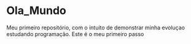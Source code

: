 # Ola_Mundo
 Meu primeiro repositório, com o intuito de demonstrar minha evoluçao estudando programação. Este é o meu primeiro passo
